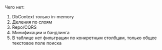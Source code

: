 Чего нет:
1) DbContext только in-memory
2) Деления по слоям
3) Repo/CQRS
4) Минификации и бандлинга
5) В таблице нет фильтрации по конкретным столбцам, только общее текстовое поле поиска
